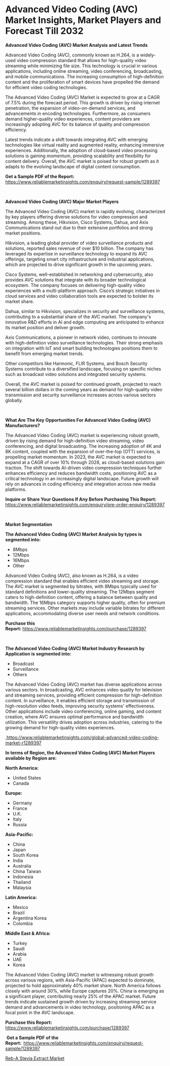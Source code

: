 <p><h1>Advanced Video Coding (AVC) Market Insights, Market Players and Forecast Till 2032</h1></p><p><strong>Advanced Video Coding (AVC) Market Analysis and Latest Trends</strong></p>
<p><p>Advanced Video Coding (AVC), commonly known as H.264, is a widely-used video compression standard that allows for high-quality video streaming while minimizing file size. This technology is crucial in various applications, including online streaming, video conferencing, broadcasting, and mobile communications. The increasing consumption of high-definition content and the proliferation of smart devices have propelled the demand for efficient video coding technologies.</p><p>The Advanced Video Coding (AVC) Market is expected to grow at a CAGR of 7.5% during the forecast period. This growth is driven by rising internet penetration, the expansion of video-on-demand services, and advancements in encoding technologies. Furthermore, as consumers demand higher-quality video experiences, content providers are increasingly adopting AVC for its balance of quality and compression efficiency. </p><p>Latest trends indicate a shift towards integrating AVC with emerging technologies like virtual reality and augmented reality, enhancing immersive experiences. Additionally, the adoption of cloud-based video processing solutions is gaining momentum, providing scalability and flexibility for content delivery. Overall, the AVC market is poised for robust growth as it adapts to the evolving landscape of digital content consumption.</p></p>
<p><strong>Get a Sample PDF of the Report:&nbsp;</strong> <a href="https://www.reliablemarketinsights.com/enquiry/request-sample/1289397?utm_campaign=2012&utm_medium=2&utm_source=Github&utm_content=ia&utm_term=16012025&utm_id=advanced-video-coding-avc">https://www.reliablemarketinsights.com/enquiry/request-sample/1289397</a></p>
<p>&nbsp;</p>
<p><strong>Advanced Video Coding (AVC) Major Market Players</strong></p>
<p><p>The Advanced Video Coding (AVC) market is rapidly evolving, characterized by key players offering diverse solutions for video compression and streaming. Among these, Hikvision, Cisco Systems, Dahua, and Axis Communications stand out due to their extensive portfolios and strong market positions.</p><p>Hikvision, a leading global provider of video surveillance products and solutions, reported sales revenue of over $10 billion. The company has leveraged its expertise in surveillance technology to expand its AVC offerings, targeting smart city infrastructure and industrial applications, which are projected to drive significant growth in the upcoming years.</p><p>Cisco Systems, well-established in networking and cybersecurity, also provides AVC solutions that integrate with its broader technological ecosystem. The company focuses on delivering high-quality video experiences with a multi-platform approach. Cisco’s strategic initiatives in cloud services and video collaboration tools are expected to bolster its market share.</p><p>Dahua, similar to Hikvision, specializes in security and surveillance systems, contributing to a substantial share of the AVC market. The company's innovative R&D efforts in AI and edge computing are anticipated to enhance its market position and deliver growth.</p><p>Axis Communications, a pioneer in network video, continues to innovate with high-definition video surveillance technologies. Their strong emphasis on integration with IoT and smart building technologies positions them to benefit from emerging market trends.</p><p>Other competitors like Harmonic, FLIR Systems, and Bosch Security Systems contribute to a diversified landscape, focusing on specific niches such as broadcast video solutions and integrated security systems.</p><p>Overall, the AVC market is poised for continued growth, projected to reach several billion dollars in the coming years as demand for high-quality video transmission and security surveillance increases across various sectors globally.</p></p>
<p>&nbsp;</p>
<p><strong>What Are The Key Opportunities For Advanced Video Coding (AVC) Manufacturers?</strong></p>
<p><p>The Advanced Video Coding (AVC) market is experiencing robust growth, driven by rising demand for high-definition video streaming, video conferencing, and digital broadcasting. The increasing adoption of 4K and 8K content, coupled with the expansion of over-the-top (OTT) services, is propelling market momentum. In 2023, the AVC market is expected to expand at a CAGR of over 10% through 2028, as cloud-based solutions gain traction. The shift towards AI-driven video compression techniques further enhances efficiency and reduces bandwidth costs, positioning AVC as a critical technology in an increasingly digital landscape. Future growth will rely on advances in coding efficiency and integration across new media platforms.</p></p>
<p><strong>Inquire or Share Your Questions If Any Before Purchasing This Report:</strong> <a href="https://www.reliablemarketinsights.com/enquiry/pre-order-enquiry/1289397?utm_campaign=2012&utm_medium=2&utm_source=Github&utm_content=ia&utm_term=16012025&utm_id=advanced-video-coding-avc">https://www.reliablemarketinsights.com/enquiry/pre-order-enquiry/1289397</a></p>
<p>&nbsp;</p>
<p><strong>Market Segmentation</strong></p>
<p><strong>The Advanced Video Coding (AVC) Market Analysis by types is segmented into:</strong></p>
<p><ul><li>8Mbps</li><li>12Mbps</li><li>16Mbps</li><li>Other</li></ul></p>
<p><p>Advanced Video Coding (AVC), also known as H.264, is a video compression standard that enables efficient video streaming and storage. The AVC market is segmented by bitrates, with 8Mbps typically used for standard definitions and lower-quality streaming. The 12Mbps segment caters to high-definition content, offering a balance between quality and bandwidth. The 16Mbps category supports higher quality, often for premium streaming services. Other markets may include variable bitrates for different applications, accommodating diverse user needs and network conditions.</p></p>
<p><strong>Purchase this Report:&nbsp;</strong><a href="https://www.reliablemarketinsights.com/purchase/1289397?utm_campaign=2012&utm_medium=2&utm_source=Github&utm_content=ia&utm_term=16012025&utm_id=advanced-video-coding-avc">https://www.reliablemarketinsights.com/purchase/1289397</a></p>
<p>&nbsp;</p>
<p><strong>The Advanced Video Coding (AVC) Market Industry Research by Application is segmented into:</strong></p>
<p><ul><li>Broadcast</li><li>Surveillance</li><li>Others</li></ul></p>
<p><p>The Advanced Video Coding (AVC) market has diverse applications across various sectors. In broadcasting, AVC enhances video quality for television and streaming services, providing efficient compression for high-definition content. In surveillance, it enables efficient storage and transmission of high-resolution video feeds, improving security systems' effectiveness. Other applications include video conferencing, online gaming, and content creation, where AVC ensures optimal performance and bandwidth utilization. This versatility drives adoption across industries, catering to the growing demand for high-quality video experiences.</p></p>
<p><a href="https://www.reliablemarketinsights.com/global-advanced-video-coding-market-r1289397?utm_campaign=2012&utm_medium=2&utm_source=Github&utm_content=ia&utm_term=16012025&utm_id=advanced-video-coding-avc">&nbsp;https://www.reliablemarketinsights.com/global-advanced-video-coding-market-r1289397</a></p>
<p><strong>In terms of Region, the Advanced Video Coding (AVC) Market Players available by Region are:</strong></p>
<p>
    <p> <strong> North America: </strong>
        <ul>
            <li>United States</li>
            <li>Canada</li>
        </ul>
        </p> 
    <p> <strong> Europe: </strong>
        <ul>
            <li>Germany</li>
            <li>France</li>
            <li>U.K.</li>
            <li>Italy</li>
            <li>Russia</li>
        </ul>
        </p> 
    <p> <strong> Asia-Pacific: </strong>
        <ul>
            <li>China</li>
            <li>Japan</li>
            <li>South Korea</li>
            <li>India</li>
            <li>Australia</li>
            <li>China Taiwan</li>
            <li>Indonesia</li>
            <li>Thailand</li>
            <li>Malaysia</li>
        </ul>
        </p> 
    <p> <strong> Latin America: </strong>
        <ul>
            <li>Mexico</li>
            <li>Brazil</li>
            <li>Argentina Korea</li>
            <li>Colombia</li>
        </ul>
        </p> 
    <p> <strong> Middle East & Africa: </strong>
        <ul>
            <li>Turkey</li>
            <li>Saudi</li>
            <li>Arabia</li>
            <li>UAE</li>
            <li>Korea</li>
        </ul>
    </p>
    </p>
<p><p>The Advanced Video Coding (AVC) market is witnessing robust growth across various regions, with Asia-Pacific (APAC) expected to dominate, projected to hold approximately 40% market share. North America follows closely with around 30%, while Europe captures 20%. China is emerging as a significant player, contributing nearly 25% of the APAC market. Future trends indicate sustained growth driven by increasing streaming service demand and advancements in video technology, positioning APAC as a focal point in the AVC landscape.</p></p>
<p><strong>Purchase this Report: </strong><a href="https://www.reliablemarketinsights.com/purchase/1289397?utm_campaign=2012&utm_medium=2&utm_source=Github&utm_content=ia&utm_term=16012025&utm_id=advanced-video-coding-avc">https://www.reliablemarketinsights.com/purchase/1289397</a></p>
<p>&nbsp;<strong>Get a Sample PDF of the Report:&nbsp;&nbsp;</strong><a href="https://www.reliablemarketinsights.com/enquiry/request-sample/1289397?utm_campaign=2012&utm_medium=2&utm_source=Github&utm_content=ia&utm_term=16012025&utm_id=advanced-video-coding-avc">https://www.reliablemarketinsights.com/enquiry/request-sample/1289397</a></p>
<p><strong></strong></p>
<p><p><a href="https://github.com/JakirUddin511/Market-Research-Report-List-1/blob/main/reb-a-stevia-extract-market.md?utm_campaign=2012&utm_medium=2&utm_source=Github&utm_content=ia&utm_term=16012025&utm_id=advanced-video-coding-avc">Reb-A Stevia Extract Market</a></p></p>
